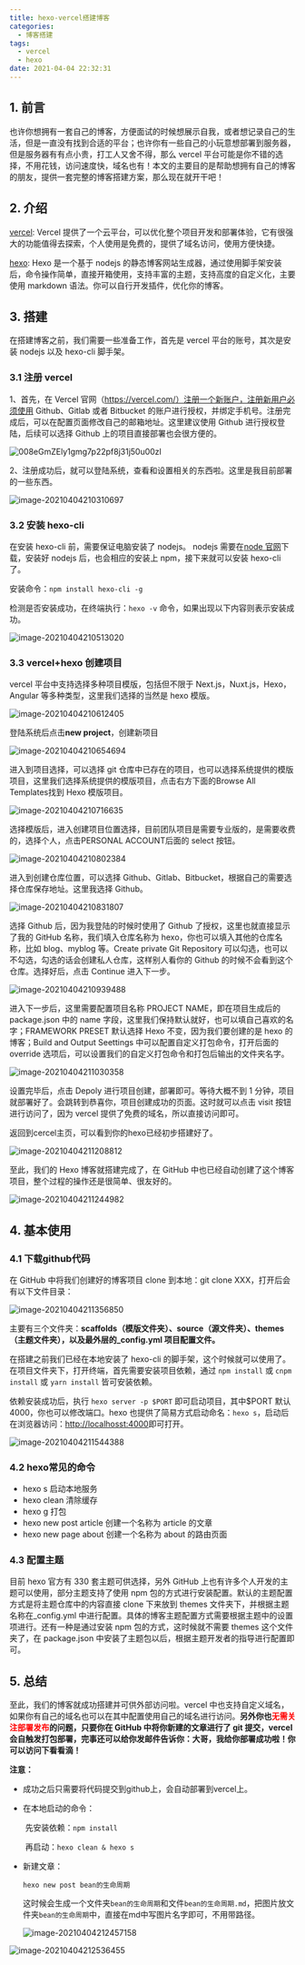 ```yaml
---
title: hexo-vercel搭建博客
categories:
  - 博客搭建
tags:
  - vercel
  - hexo
date: 2021-04-04 22:32:31
---
```



## 1.	前言  

也许你想拥有一套自己的博客，方便面试的时候想展示自我，或者想记录自己的生活，但是一直没有找到合适的平台；也许你有一些自己的小玩意想部署到服务器，但是服务器有有点小贵，打工人又舍不得，那么 vercel 平台可能是你不错的选择，不用花钱，访问速度快，域名也有！本文的主要目的是帮助想拥有自己的博客的朋友，提供一套完整的博客搭建方案，那么现在就开干吧！

## 2.	介绍

[vercel](https://vercel.com/): Vercel 提供了一个云平台，可以优化整个项目开发和部署体验，它有很强大的功能值得去探索，个人使用是免费的，提供了域名访问，使用方便快捷。

[hexo](https://hexo.io/): Hexo 是一个基于 nodejs 的静态博客网站生成器，通过使用脚手架安装后，命令操作简单，直接开箱使用，支持丰富的主题，支持高度的自定义化，主要使用 markdown 语法。你可以自行开发插件，优化你的博客。



## 3.	搭建

在搭建博客之前，我们需要一些准备工作，首先是 vercel 平台的账号，其次是安装 nodejs 以及 hexo-cli 脚手架。

### 3.1	注册 vercel

1、首先，在 Vercel 官网（https://vercel.com/）注册一个新账户，注册新用户必须使用 Github、Gitlab 或者 Bitbucket 的账户进行授权，并绑定手机号。注册完成后，可以在配置页面修改自己的邮箱地址。这里建议使用 Github 进行授权登陆，后续可以选择 Github 上的项目直接部署也会很方便的。

![008eGmZEly1gmg7p22pf8j31j50u00zl](008eGmZEly1gmg7p22pf8j31j50u00zl.jpg)



2、注册成功后，就可以登陆系统，查看和设置相关的东西啦。这里是我目前部署的一些东西。

![image-20210404210310697](008eGmZEly53423423317t0u01ap.jpg)



### 3.2	安装 hexo-cli

在安装 hexo-cli 前，需要保证电脑安装了 nodejs。 nodejs 需要在[node 官网](https://nodejs.org/en/)下载，安装好 nodejs 后，也会相应的安装上 npm，接下来就可以安装 hexo-cli 了。

安装命令：`npm install hexo-cli -g`

检测是否安装成功，在终端执行：`hexo -v` 命令，如果出现以下内容则表示安装成功。

![image-20210404210513020](image-20210404210513020.png)



### 3.3	vercel+hexo 创建项目

vercel 平台中支持选择多种项目模版，包括但不限于 Next.js，Nuxt.js，Hexo，Angular 等多种类型，这里我们选择的当然是 hexo 模版。

![image-20210404210612405](image-20210404210612405.png)



登陆系统后点击**new project**，创建新项目

![image-20210404210654694](image-20210404210654694.png)



进入到项目选择，可以选择 git 仓库中已存在的项目，也可以选择系统提供的模版项目，这里我们选择系统提供的模版项目，点击右方下面的Browse All Templates找到 Hexo 模版项目。

![image-20210404210716635](image-20210404210716635.png)



选择模版后，进入创建项目位置选择，目前团队项目是需要专业版的，是需要收费的，选择个人，点击PERSONAL ACCOUNT后面的 select 按钮。

![image-20210404210802384](image-20210404210802384.png)

进入到创建仓库位置，可以选择 Github、Gitlab、Bitbucket，根据自己的需要选择仓库保存地址。这里我选择 Github。

![image-20210404210831807](image-20210404210831807.png)



选择 Github 后，因为我登陆的时候时使用了 Github 了授权，这里也就直接显示了我的 GitHub 名称，我们填入仓库名称为 hexo，你也可以填入其他的仓库名称，比如 blog、myblog 等。Create private Git Repository 可以勾选，也可以不勾选，勾选的话会创建私人仓库，这样别人看你的 Github 的时候不会看到这个仓库。选择好后，点击 Continue 进入下一步。

![image-20210404210939488](image-20210404210939488.png)



进入下一步后，这里需要配置项目名称 PROJECT NAME，即在项目生成后的 package.json 中的 name 字段，这里我们保持默认就好，也可以填自己喜欢的名字；FRAMEWORK PRESET 默认选择 Hexo 不变，因为我们要创建的是 hexo 的博客；Build and Output Seettings 中可以配置自定义打包命令，打开后面的 override 选项后，可以设置我们的自定义打包命令和打包后输出的文件夹名字。

![image-20210404211030358](image-20210404211030358.png)



设置完毕后，点击 Depoly 进行项目创建，部署即可。等待大概不到 1 分钟，项目就部署好了。会跳转到恭喜你，项目创建成功的页面。这时就可以点击 visit 按钮进行访问了，因为 vercel 提供了免费的域名，所以直接访问即可。

返回到cercel主页，可以看到你的hexo已经初步搭建好了。

![image-20210404211208812](image-20210404211208812.png)



至此，我们的 Hexo 博客就搭建完成了，在 GitHub 中也已经自动创建了这个博客项目，整个过程的操作还是很简单、很友好的。

![image-20210404211244982](image-20210404211244982.png)





## 4.	基本使用

### 4.1	下载github代码

在 GitHub 中将我们创建好的博客项目 clone 到本地：git clone XXX，打开后会有以下文件目录：

![image-20210404211356850](image-20210404211356850.png)

主要有三个文件夹：**scaffolds（模版文件夹）、source（源文件夹）、themes（主题文件夹），以及最外层的_config.yml 项目配置文件。**

在搭建之前我们已经在本地安装了 hexo-cli 的脚手架，这个时候就可以使用了。在项目文件夹下，打开终端，首先需要安装项目依赖，通过 `npm install`  或  `cnpm install`  或 `yarn install` 皆可安装依赖。

依赖安装成功后，执行 `hexo server -p $PORT` 即可启动项目，其中$PORT 默认 4000，你也可以修改端口。hexo 也提供了简易方式启动命名：`hexo s`，启动后在浏览器访问：[http://localhosst:4000](http://localhosst:4000/)即可打开。

![image-20210404211544388](image-20210404211544388.png)



### 4.2	hexo常见的命令

- hexo s 启动本地服务
- hexo clean 清除缓存
- hexo g 打包
- hexo new post article 创建一个名称为 article 的文章
- hexo new page about 创建一个名称为 about 的路由页面



### 4.3	配置主题

目前 hexo 官方有 330 套主题可供选择，另外 GitHub 上也有许多个人开发的主题可以使用，部分主题支持了使用 npm 包的方式进行安装配置。默认的主题配置方式是将主题仓库中的内容直接 clone 下来放到 themes 文件夹下，并根据主题名称在_config.yml 中进行配置。具体的博客主题配置方式需要根据主题中的设置项进行。还有一种是通过安装 npm 包的方式，这时候就不需要 themes 这个文件夹了，在 package.json 中安装了主题包以后，根据主题开发者的指导进行配置即可。



## 5.	总结

至此，我们的博客就成功搭建并可供外部访问啦。vercel 中也支持自定义域名，如果你有自己的域名也可以在其中配置使用自己的域名进行访问。**另外你也<font color=red>无需关注部署发布</font>的问题，只要你在 GitHub 中将你新建的文章进行了 git 提交，vercel 会自触发打包部署，完事还可以给你发邮件告诉你：大哥，我给你部署成功啦！你可以访问下看看滴！**



**注意：**

- 成功之后只需要将代码提交到github上，会自动部署到vercel上。

- 在本地启动的命令：

  ​	先安装依赖：`npm install`

  ​	再启动：`hexo clean & hexo s`

- 新建文章：

  `hexo new post bean的生命周期`

  这时候会生成一个文件夹`bean的生命周期`和文件`bean的生命周期.md`，把图片放文件夹`bean的生命周期`中，直接在md中写图片名字即可，不用带路径。

  ![image-20210404212457158](image-20210404212457158.png)



![image-20210404212536455](image-20210404212536455.png)

















